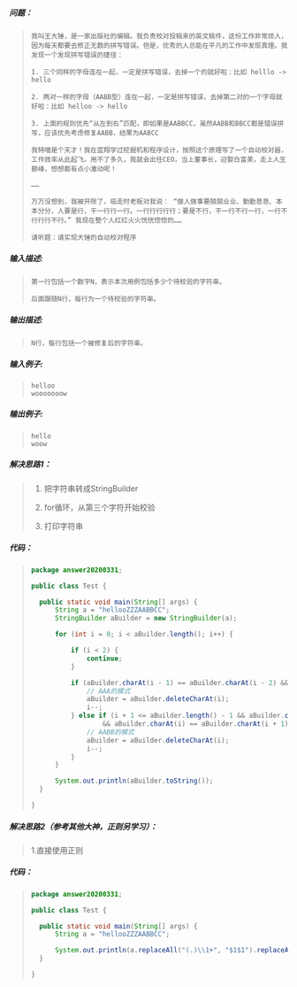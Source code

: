 ##### 问题：

> ```
> 我叫王大锤，是一家出版社的编辑。我负责校对投稿来的英文稿件，这份工作非常烦人，因为每天都要去修正无数的拼写错误。但是，优秀的人总能在平凡的工作中发现真理。我发现一个发现拼写错误的捷径：
> 
> 1. 三个同样的字母连在一起，一定是拼写错误，去掉一个的就好啦：比如 helllo -> hello
> 
> 2. 两对一样的字母（AABB型）连在一起，一定是拼写错误，去掉第二对的一个字母就好啦：比如 helloo -> hello
> 
> 3. 上面的规则优先“从左到右”匹配，即如果是AABBCC，虽然AABB和BBCC都是错误拼写，应该优先考虑修复AABB，结果为AABCC
> 
> 我特喵是个天才！我在蓝翔学过挖掘机和程序设计，按照这个原理写了一个自动校对器，工作效率从此起飞。用不了多久，我就会出任CEO，当上董事长，迎娶白富美，走上人生巅峰，想想都有点小激动呢！
> 
> ……
> 
> 万万没想到，我被开除了，临走时老板对我说： “做人做事要兢兢业业、勤勤恳恳、本本分分，人要是行，干一行行一行。一行行行行行；要是不行，干一行不行一行，一行不行行行不行。” 我现在整个人红红火火恍恍惚惚的……
> 
> 请听题：请实现大锤的自动校对程序
> ```

##### **输入描述:**

> ```
> 第一行包括一个数字N，表示本次用例包括多少个待校验的字符串。
> 
> 后面跟随N行，每行为一个待校验的字符串。
> ```

##### **输出描述:**

> ```
> N行，每行包括一个被修复后的字符串。
> ```

##### **输入例子:**

> ```
> helloo
> wooooooow
> ```

##### **输出例子:**

> ```
> hello
> woow
> ```

##### 解决思路1：

> 1. 把字符串转成StringBuilder
>
> 2. for循环，从第三个字符开始校验
>
> 3. 打印字符串

##### 代码：

> ```java
> package answer20200331;
> 
> public class Test {
> 
> 	public static void main(String[] args) {
> 		String a = "hellooZZZAABBCC";
> 		StringBuilder aBuilder = new StringBuilder(a);
> 
> 		for (int i = 0; i < aBuilder.length(); i++) {
> 
> 			if (i < 2) {
> 				continue;
> 			}
> 
> 			if (aBuilder.charAt(i - 1) == aBuilder.charAt(i - 2) && aBuilder.charAt(i - 2) == aBuilder.charAt(i)) {
> 				// AAA的模式
> 				aBuilder = aBuilder.deleteCharAt(i);
> 				i--;
> 			} else if (i + 1 <= aBuilder.length() - 1 && aBuilder.charAt(i - 1) == aBuilder.charAt(i - 2)
> 					&& aBuilder.charAt(i) == aBuilder.charAt(i + 1)) {
> 				// AABB的模式
> 				aBuilder = aBuilder.deleteCharAt(i);
> 				i--;
> 			}
> 		}
> 
> 		System.out.println(aBuilder.toString());
> 	}
> 
> }
> ```

##### 解决思路2（参考其他大神，正则另学习）：

> 1.直接使用正则

##### 代码：

> ```java
> package answer20200331;
> 
> public class Test {
> 
> 	public static void main(String[] args) {
> 		String a = "hellooZZZAABBCC";
> 
> 		System.out.println(a.replaceAll("(.)\\1+", "$1$1").replaceAll("(.)\\1(.)\\2", "$1$1$2"));
> 	}
> 
> }
> ```

